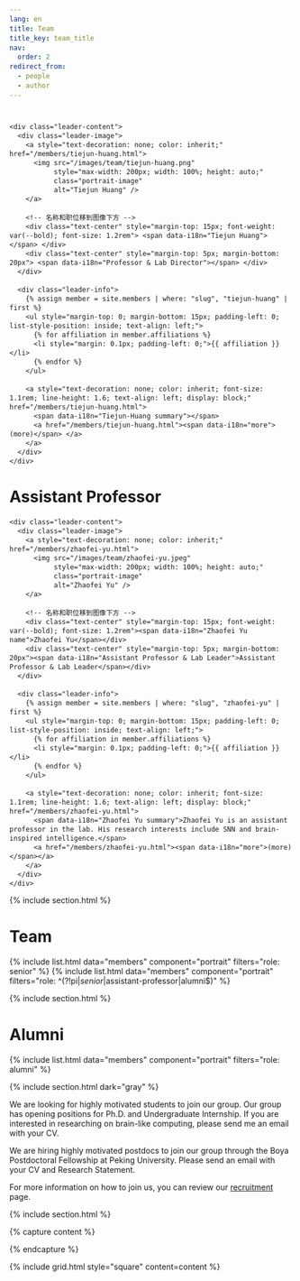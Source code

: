 ```yaml
---
lang: en
title: Team
title_key: team_title
nav:
  order: 2
redirect_from: 
  - people
  - author
---
```


<div class="team-leaders-grid">
  <!-- Tiejun Huang -->
  <div class="team-leader-card">
    <h1><a style="text-decoration: none; color: inherit;" href="/members/tiejun-huang.html"> <span data-i18n="Director"></span> </a></h1>
    
    <div class="leader-content">
      <div class="leader-image">
        <a style="text-decoration: none; color: inherit;" href="/members/tiejun-huang.html">
          <img src="/images/team/tiejun-huang.png"
               style="max-width: 200px; width: 100%; height: auto;"
               class="portrait-image"
               alt="Tiejun Huang" />
        </a>
        
        <!-- 名称和职位移到图像下方 -->
        <div class="text-center" style="margin-top: 15px; font-weight: var(--bold); font-size: 1.2rem"> <span data-i18n="Tiejun Huang"></span> </div>
        <div class="text-center" style="margin-top: 5px; margin-bottom: 20px"> <span data-i18n="Professor & Lab Director"></span> </div>
      </div>
      
      <div class="leader-info">
        {% assign member = site.members | where: "slug", "tiejun-huang" | first %}
        <ul style="margin-top: 0; margin-bottom: 15px; padding-left: 0; list-style-position: inside; text-align: left;">
          {% for affiliation in member.affiliations %}
          <li style="margin: 0.1px; padding-left: 0;">{{ affiliation }}</li>
          {% endfor %}
        </ul>
        
        <a style="text-decoration: none; color: inherit; font-size: 1.1rem; line-height: 1.6; text-align: left; display: block;" href="/members/tiejun-huang.html">
          <span data-i18n="Tiejun-Huang summary"></span>
          <a href="/members/tiejun-huang.html"><span data-i18n="more">(more)</span> </a>
        </a>
      </div>
    </div>
  </div>

  <!-- Zhaofei Yu -->
  <div class="team-leader-card">
    <h1><a style="text-decoration: none; color: inherit;" href="/members/zhaofei-yu.html"><span data-i18n="Assistant Professor">Assistant Professor</span></a></h1>
    
    <div class="leader-content">
      <div class="leader-image">
        <a style="text-decoration: none; color: inherit;" href="/members/zhaofei-yu.html">
          <img src="/images/team/zhaofei-yu.jpeg"
               style="max-width: 200px; width: 100%; height: auto;"
               class="portrait-image"
               alt="Zhaofei Yu" />
        </a>
        
        <!-- 名称和职位移到图像下方 -->
        <div class="text-center" style="margin-top: 15px; font-weight: var(--bold); font-size: 1.2rem"><span data-i18n="Zhaofei Yu name">Zhaofei Yu</span></div>
        <div class="text-center" style="margin-top: 5px; margin-bottom: 20px"><span data-i18n="Assistant Professor & Lab Leader">Assistant Professor & Lab Leader</span></div>
      </div>
      
      <div class="leader-info">
        {% assign member = site.members | where: "slug", "zhaofei-yu" | first %}
        <ul style="margin-top: 0; margin-bottom: 15px; padding-left: 0; list-style-position: inside; text-align: left;">
          {% for affiliation in member.affiliations %}
          <li style="margin: 0.1px; padding-left: 0;">{{ affiliation }}</li>
          {% endfor %}
        </ul>
        
        <a style="text-decoration: none; color: inherit; font-size: 1.1rem; line-height: 1.6; text-align: left; display: block;" href="/members/zhaofei-yu.html">
          <span data-i18n="Zhaofei Yu summary">Zhaofei Yu is an assistant professor in the lab. His research interests include SNN and brain-inspired intelligence.</span>
          <a href="/members/zhaofei-yu.html"><span data-i18n="more">(more)</span></a>
        </a>
      </div>
    </div>
  </div>
</div>


{% include section.html %}

# <span data-i18n="team_title">Team</span>

{% include list.html data="members" component="portrait" filters="role: senior" %}
{% include list.html data="members" component="portrait" filters="role: ^(?!pi$|senior$|assistant-professor|alumni$)" %}

{% include section.html %}

# <span data-i18n="alumni_title">Alumni</span>

{% include list.html data="members" component="portrait" filters="role: alumni" %}

{% include section.html dark="gray" %}

 <span data-i18n="alumni_1">We are looking for highly motivated students to join our group. Our group has opening positions for Ph.D. and Undergraduate Internship. If you are interested in researching on brain-like computing, please send me an email with your CV.</span>

 <span data-i18n="alumni_2">We are hiring highly motivated postdocs to join our group through the Boya Postdoctoral Fellowship at Peking University. Please send an email with your CV and Research Statement.</span>

 
 <span data-i18n="alumni_3">For more information on how to join us, you can review our [recruitment](/apply/) page. </span>

{% include section.html %}

{% capture content %}
<!-- 
{% include figure.html image="images/photos/itsc.jpg" %}
{% include figure.html image="images/photos/dinner.jpg" %}
{% include figure.html image="images/photos/trb.jpg" %} -->

{% endcapture %}

{% include grid.html style="square" content=content %}

